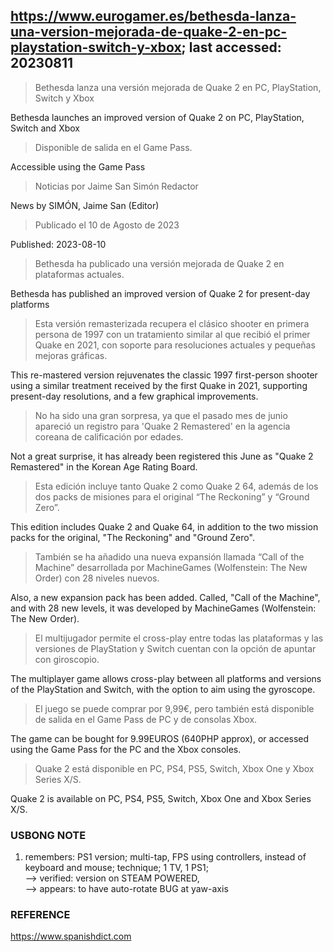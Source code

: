 ## https://www.eurogamer.es/bethesda-lanza-una-version-mejorada-de-quake-2-en-pc-playstation-switch-y-xbox; last accessed: 20230811

> Bethesda lanza una versión mejorada de Quake 2 en PC, PlayStation, Switch y Xbox

Bethesda launches an improved version of Quake 2 on PC, PlayStation, Switch and Xbox

> Disponible de salida en el Game Pass.

Accessible using the Game Pass

> Noticias por Jaime San Simón Redactor

News by SIMÓN, Jaime San (Editor)

> Publicado el 10 de Agosto de 2023

Published: 2023-08-10

> Bethesda ha publicado una versión mejorada de Quake 2 en plataformas actuales.

Bethesda has published an improved version of Quake 2 for present-day platforms

> Esta versión remasterizada recupera el clásico shooter en primera persona de 1997 con un tratamiento similar al que recibió el primer Quake en 2021, con soporte para resoluciones actuales y pequeñas mejoras gráficas.

This re-mastered version rejuvenates the classic 1997 first-person shooter using a similar treatment received by the first Quake in 2021, supporting present-day resolutions, and a few graphical improvements.

> No ha sido una gran sorpresa, ya que el pasado mes de junio apareció un registro para 'Quake 2 Remastered' en la agencia coreana de calificación por edades.

Not a great surprise, it has already been registered this June as "Quake 2 Remastered" in the Korean Age Rating Board. 

> Esta edición incluye tanto Quake 2 como Quake 2 64, además de los dos packs de misiones para el original “The Reckoning” y “Ground Zero”.

This edition includes Quake 2 and Quake 64, in addition to the two mission packs for the original, "The Reckoning" and "Ground Zero".


> También se ha añadido una nueva expansión llamada “Call of the Machine” desarrollada por MachineGames (Wolfenstein: The New Order) con 28 niveles nuevos.

Also, a new expansion pack has been added. Called, "Call of the Machine", and with 28 new levels, it was developed by MachineGames (Wolfenstein: The New Order).

> El multijugador permite el cross-play entre todas las plataformas y las versiones de PlayStation y Switch cuentan con la opción de apuntar con giroscopio.

The multiplayer game allows cross-play between all platforms and versions of the PlayStation and Switch, with the option to aim using the gyroscope.

> El juego se puede comprar por 9,99€, pero también está disponible de salida en el Game Pass de PC y de consolas Xbox.

The game can be bought for 9.99EUROS (640PHP approx), or accessed using the Game Pass for the PC and the Xbox consoles.

> Quake 2 está disponible en PC, PS4, PS5, Switch, Xbox One y Xbox Series X/S. 

Quake 2 is available on PC, PS4, PS5, Switch, Xbox One and Xbox Series X/S.

### USBONG NOTE

1) remembers: PS1 version; multi-tap, FPS using controllers, instead of keyboard and mouse; technique; 1 TV, 1 PS1; <br/>
--> verified: version on STEAM POWERED, <br/>
--> appears: to have auto-rotate BUG at yaw-axis

### REFERENCE

https://www.spanishdict.com
